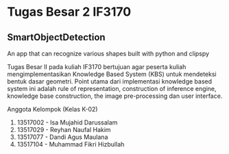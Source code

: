 # Tugas Besar 2 IF3170
## SmartObjectDetection
An app that can recognize various shapes built with python and clipspy

Tugas Besar II pada kuliah IF3170 bertujuan agar peserta kuliah mengimplementasikan Knowledge Based
System (KBS) untuk mendeteksi bentuk dasar geometri. Point utama dari implementasi knowledge based
system ini adalah rule of representation, construction of inference engine, knowledge base construction,
the image pre-processing dan user interface.
  
Anggota Kelompok (Kelas K-02)
1. 13517002 - Isa Mujahid Darussalam
2. 13517029 - Reyhan Naufal Hakim
3. 13517077 - Dandi Agus Maulana
4. 13517104 - Muhammad Fikri Hizbullah
